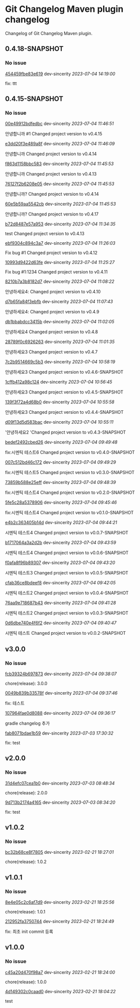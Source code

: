
# Git Changelog Maven plugin changelog

Changelog of Git Changelog Maven plugin.

## 0.4.18-SNAPSHOT
### No issue

[454459fbe83e619](https://github.com/dev-truly/versioning-test/commit/454459fbe83e619) dev-sincerity *2023-07-04 14:19:00*

fix: ttt


## 0.4.15-SNAPSHOT
### No issue

[00e49912bdfedbc](https://github.com/dev-truly/versioning-test/commit/00e49912bdfedbc) dev-sincerity *2023-07-04 11:46:51*

안녕합니까 #1
Changed project version to v0.4.15

[e3dd20f3e489a8f](https://github.com/dev-truly/versioning-test/commit/e3dd20f3e489a8f) dev-sincerity *2023-07-04 11:46:09*

안녕합니까
Changed project version to v0.4.14

[f863d1158bbc583](https://github.com/dev-truly/versioning-test/commit/f863d1158bbc583) dev-sincerity *2023-07-04 11:45:53*

안녕합니까
Changed project version to v0.4.13

[76127f2b6208e05](https://github.com/dev-truly/versioning-test/commit/76127f2b6208e05) dev-sincerity *2023-07-04 11:45:53*

안녕합니까?
Changed project version to v0.4.14

[60e5b59aa5542cb](https://github.com/dev-truly/versioning-test/commit/60e5b59aa5542cb) dev-sincerity *2023-07-04 11:45:53*

안녕합니까?
Changed project version to v0.4.17

[b72d8487e57a953](https://github.com/dev-truly/versioning-test/commit/b72d8487e57a953) dev-sincerity *2023-07-04 11:34:35*

test
Changed project version to v0.4.13

[ebf9304c894c3a7](https://github.com/dev-truly/versioning-test/commit/ebf9304c894c3a7) dev-sincerity *2023-07-04 11:26:03*

Fix bug #1
Changed project version to v0.4.12

[10993d9422d63fe](https://github.com/dev-truly/versioning-test/commit/10993d9422d63fe) dev-sincerity *2023-07-04 11:25:27*

Fix bug #1:1234
Changed project version to v0.4.11

[8210b7a3b8182d7](https://github.com/dev-truly/versioning-test/commit/8210b7a3b8182d7) dev-sincerity *2023-07-04 11:08:22*

안녕하세요4:
Changed project version to v0.4.10

[d7b65fa84f3ebfb](https://github.com/dev-truly/versioning-test/commit/d7b65fa84f3ebfb) dev-sincerity *2023-07-04 11:07:43*

안녕하세요4: Changed project version to v0.4.9

[db1bbabdcc3415b](https://github.com/dev-truly/versioning-test/commit/db1bbabdcc3415b) dev-sincerity *2023-07-04 11:02:05*

안녕하세요4 Changed project version to v0.4.8

[28789f0c6926263](https://github.com/dev-truly/versioning-test/commit/28789f0c6926263) dev-sincerity *2023-07-04 11:01:35*

안녕하세요3 Changed project version to v0.4.7

[7c2b9514669c5b3](https://github.com/dev-truly/versioning-test/commit/7c2b9514669c5b3) dev-sincerity *2023-07-04 10:58:19*

안녕하세요3 Changed project version to v0.4.6-SNAPSHOT

[1cffb412a98c124](https://github.com/dev-truly/versioning-test/commit/1cffb412a98c124) dev-sincerity *2023-07-04 10:56:45*

안녕하세요3 Changed project version to v0.4.5-SNAPSHOT

[139f3f72a4d68b0](https://github.com/dev-truly/versioning-test/commit/139f3f72a4d68b0) dev-sincerity *2023-07-04 10:55:58*

안녕하세요3 Changed project version to v0.4.4-SNAPSHOT

[d09f13d5d583bac](https://github.com/dev-truly/versioning-test/commit/d09f13d5d583bac) dev-sincerity *2023-07-04 10:55:11*

'안녕하세요2 'Changed project version to v0.4.3-SNAPSHOT

[bedef2492cbed26](https://github.com/dev-truly/versioning-test/commit/bedef2492cbed26) dev-sincerity *2023-07-04 09:49:48*

fix:시멘틱 테스트6 Changed project version to v0.4.0-SNAPSHOT

[007c512bd46c172](https://github.com/dev-truly/versioning-test/commit/007c512bd46c172) dev-sincerity *2023-07-04 09:49:29*

fix:시멘틱 테스트5 Changed project version to v0.3.0-SNAPSHOT

[73859b588e25eff](https://github.com/dev-truly/versioning-test/commit/73859b588e25eff) dev-sincerity *2023-07-04 09:48:39*

fix:시멘틱 테스트4 Changed project version to v0.2.0-SNAPSHOT

[5fe5c28a5378906](https://github.com/dev-truly/versioning-test/commit/5fe5c28a5378906) dev-sincerity *2023-07-04 09:45:46*

fix:시멘틱 테스트4 Changed project version to v0.1.0-SNAPSHOT

[e4b2c363405b14d](https://github.com/dev-truly/versioning-test/commit/e4b2c363405b14d) dev-sincerity *2023-07-04 09:44:21*

시멘틱 테스트4 Changed project version to v0.0.7-SNAPSHOT

[b1717064a3a2d2b](https://github.com/dev-truly/versioning-test/commit/b1717064a3a2d2b) dev-sincerity *2023-07-04 09:43:59*

시멘틱 테스트4 Changed project version to v0.0.6-SNAPSHOT

[f0afa8f96b89307](https://github.com/dev-truly/versioning-test/commit/f0afa8f96b89307) dev-sincerity *2023-07-04 09:43:20*

시멘틱 테스트3 Changed project version to v0.0.5-SNAPSHOT

[cfab36ce8bdeef8](https://github.com/dev-truly/versioning-test/commit/cfab36ce8bdeef8) dev-sincerity *2023-07-04 09:42:05*

시멘틱 테스트2 Changed project version to v0.0.4-SNAPSHOT

[76aa9e718687b43](https://github.com/dev-truly/versioning-test/commit/76aa9e718687b43) dev-sincerity *2023-07-04 09:41:28*

시멘틱 테스트2 Changed project version to v0.0.3-SNAPSHOT

[0d6dbe740e4f6f2](https://github.com/dev-truly/versioning-test/commit/0d6dbe740e4f6f2) dev-sincerity *2023-07-04 09:40:47*

시멘틱 테스트 Changed project version to v0.0.2-SNAPSHOT


## v3.0.0
### No issue

[fcb39324b697873](https://github.com/dev-truly/versioning-test/commit/fcb39324b697873) dev-sincerity *2023-07-04 09:38:07*

chore(release): 3.0.0

[0049b839b33578f](https://github.com/dev-truly/versioning-test/commit/0049b839b33578f) dev-sincerity *2023-07-04 09:37:46*

fix: 테스트

[107964fae0d8088](https://github.com/dev-truly/versioning-test/commit/107964fae0d8088) dev-sincerity *2023-07-04 09:36:17*

gradle changelog 추가

[fab8071bdae1b59](https://github.com/dev-truly/versioning-test/commit/fab8071bdae1b59) dev-sincerity *2023-07-03 17:30:32*

fix: test


## v2.0.0
### No issue

[31d4efc07cea1b0](https://github.com/dev-truly/versioning-test/commit/31d4efc07cea1b0) dev-sincerity *2023-07-03 08:48:34*

chore(release): 2.0.0

[9d713b2174a4165](https://github.com/dev-truly/versioning-test/commit/9d713b2174a4165) dev-sincerity *2023-07-03 08:34:20*

fix: test


## v1.0.2
### No issue

[bc32b68ce8f7805](https://github.com/dev-truly/versioning-test/commit/bc32b68ce8f7805) dev-sincerity *2023-02-21 18:27:01*

chore(release): 1.0.2


## v1.0.1
### No issue

[8e4e05c2c6af7d9](https://github.com/dev-truly/versioning-test/commit/8e4e05c2c6af7d9) dev-sincerity *2023-02-21 18:25:56*

chore(release): 1.0.1

[212952fa3750744](https://github.com/dev-truly/versioning-test/commit/212952fa3750744) dev-sincerity *2023-02-21 18:24:49*

fix: 최초 init commit 등록


## v1.0.0
### No issue

[c45a20d470f98a7](https://github.com/dev-truly/versioning-test/commit/c45a20d470f98a7) dev-sincerity *2023-02-21 18:24:00*

chore(release): 1.0.0

[4d149302c0caad0](https://github.com/dev-truly/versioning-test/commit/4d149302c0caad0) dev-sincerity *2023-02-21 18:04:22*

test


 